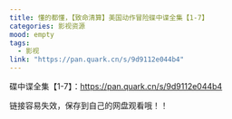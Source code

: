 ```yaml
---
title: 懂的都懂，【致命清算】美国动作冒险碟中谍全集【1-7】
categories: 影视资源
mood: empty
tags:
  - 影视
link: "https://pan.quark.cn/s/9d9112e044b4"
---
```





碟中谍全集【1-7】：https://pan.quark.cn/s/9d9112e044b4




链接容易失效，保存到自己的网盘观看哦！！


